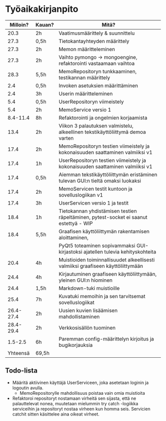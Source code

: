 # Työaikakirjanpito

| Milloin?  | Kauan? | Mitä?                                                                                 |
| --------- | ------ | ------------------------------------------------------------------------------------- |
| 20.3      | 2h     | Vaatimusmäärittely & suunnittelu                                                      |
| 27.3      | 0,5h   | Tietokantayhteyden määrittely                                                         |
| 27.3      | 2h     | Memon määritteleminen                                                                 |
| 27.3      | 2h     | Vaihto pymongo -> mongoengine, refaktorointi vastaamaan vaihtoa                       |
| 28.3      | 5,5h   | MemoRepositoryn tunkkaaminen, testikannan määrittely                                  |
| 2.4       | 0,5h   | Invoken asetuksien määrittäminen                                                      |
| 2.4       | 3h     | Userin määritteleminen                                                                |
| 5.4       | 0,5h   | UserRepositoryn viimeistely                                                           |
| 5.4       | 2h     | MemoService versio 1                                                                  |
| 8.4-11.4  | 8h     | Refaktorointi ja ongelmien korjaamista                                                |
| 13.4      | 2h     | Viikon 3 palautuksen valmistelu, alkeellinen tekstikäyttöliittymä demoa varten        |
| 17.4      | 2h     | MemoRepositoryn testien viimeistely ja kokonaisuuden saattaminen valmiiksi v1         |
| 17.4      | 1h     | UserRepositoryn testien viimeistely ja kokonaisuuden saattaminen valmiiksi v1         |
| 17.4      | 0,5h   | Aiemman tekstikäyttöliittymän eristäminen tulevan GUI:n tieltä omaksi luokaksi        |
| 17.4      | 2h     | MemoServicen testit kuntoon ja sovelluslogiikan v1                                    |
| 17.4      | 3h     | UserServicen versio 1 ja testit                                                       |
| 18.4      | 1h     | Tietokannan yhdistämisen testien räpeltäminen, pytest-socket ei saanut estettyä - WIP |
| 18.4      | 5,5h   | Graafisen käyttöliittymän rakentamisen aloittaminen,                                  |
|           |        | PyQt5 toteaminen sopivammaksi GUI-kirjastoksi ajatellen tulevia kehityskohteita       |
| 20.4      | 4h     | Muistioiden toiminnallisuudet alkeellisesti valmiiksi graafiseen käyttöliittymään     |
| 24.4      | 4h     | Kirjautuminen graafiseen käyttöliittymään, yleinen GUI:n hiominen                     |
| 24.4      | 1,5h   | Markdown-tuki muistioille                                                             |
| 25.4      | 7h     | Kuvatuki memoihin ja sen tarvitsemat sovelluslogiikat                                 |
| 26.4-27.4 | 2h     | Uusien kuvien lisäämisen mahdollistaminen                                             |
| 28.4-29.4 | 2h     | Verkkosisällön tuominen                                                               |
| 1.5-2.5   | 6h     | Paremman config-määrittelyn kirjoitus ja bugikorjauksia                               |
| Yhteensä  | 69,5h  |                                                                                       |

## Todo-lista

- Määritä aktiivinen käyttäjä UserServiceen, joka asetetaan loginin ja logoutin avulla.
  - MemoRepositorylle mahdollisuus poistaa vain omia muistioita
- Refaktoroi repositoryt nostamaan virheitä sen sijasta, että ne palauttelevat nonea, muutetaan mielummin try catch -logiikka serviceihin ja repositoryt nostaa virheen kun homma seis. Servicien catchit sitten käsittelee aina oikeat virheet.

